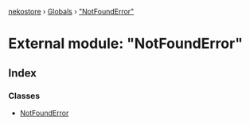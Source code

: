 [nekostore](../README.md) › [Globals](../globals.md) › ["NotFoundError"](_notfounderror_.md)

# External module: "NotFoundError"

## Index

### Classes

* [NotFoundError](../classes/_notfounderror_.notfounderror.md)
